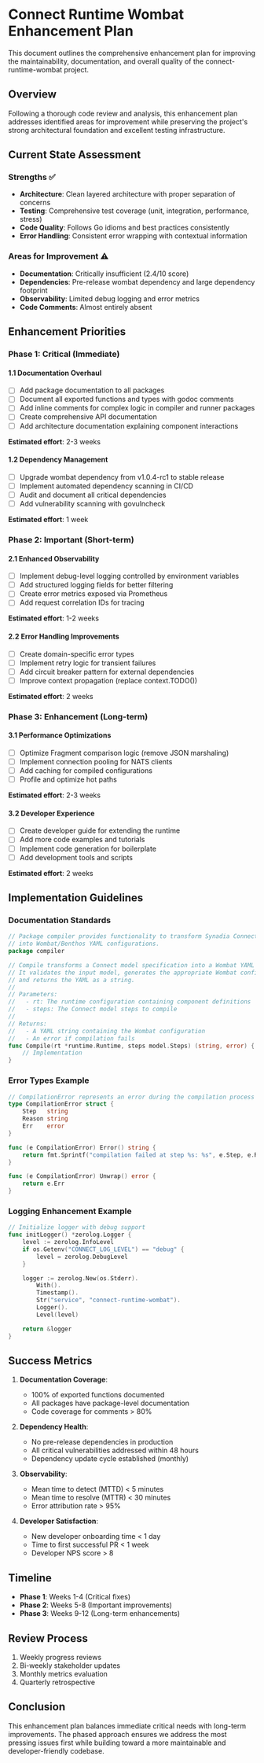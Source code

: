 # Connect Runtime Wombat Enhancement Plan

This document outlines the comprehensive enhancement plan for improving the maintainability, documentation, and overall quality of the connect-runtime-wombat project.

## Overview

Following a thorough code review and analysis, this enhancement plan addresses identified areas for improvement while preserving the project's strong architectural foundation and excellent testing infrastructure.

## Current State Assessment

### Strengths ✅
- **Architecture**: Clean layered architecture with proper separation of concerns
- **Testing**: Comprehensive test coverage (unit, integration, performance, stress)
- **Code Quality**: Follows Go idioms and best practices consistently
- **Error Handling**: Consistent error wrapping with contextual information

### Areas for Improvement ⚠️
- **Documentation**: Critically insufficient (2.4/10 score)
- **Dependencies**: Pre-release wombat dependency and large dependency footprint
- **Observability**: Limited debug logging and error metrics
- **Code Comments**: Almost entirely absent

## Enhancement Priorities

### Phase 1: Critical (Immediate)

#### 1.1 Documentation Overhaul
- [ ] Add package documentation to all packages
- [ ] Document all exported functions and types with godoc comments
- [ ] Add inline comments for complex logic in compiler and runner packages
- [ ] Create comprehensive API documentation
- [ ] Add architecture documentation explaining component interactions

**Estimated effort**: 2-3 weeks

#### 1.2 Dependency Management
- [ ] Upgrade wombat dependency from v1.0.4-rc1 to stable release
- [ ] Implement automated dependency scanning in CI/CD
- [ ] Audit and document all critical dependencies
- [ ] Add vulnerability scanning with govulncheck

**Estimated effort**: 1 week

### Phase 2: Important (Short-term)

#### 2.1 Enhanced Observability
- [ ] Implement debug-level logging controlled by environment variables
- [ ] Add structured logging fields for better filtering
- [ ] Create error metrics exposed via Prometheus
- [ ] Add request correlation IDs for tracing

**Estimated effort**: 1-2 weeks

#### 2.2 Error Handling Improvements
- [ ] Create domain-specific error types
- [ ] Implement retry logic for transient failures
- [ ] Add circuit breaker pattern for external dependencies
- [ ] Improve context propagation (replace context.TODO())

**Estimated effort**: 2 weeks

### Phase 3: Enhancement (Long-term)

#### 3.1 Performance Optimizations
- [ ] Optimize Fragment comparison logic (remove JSON marshaling)
- [ ] Implement connection pooling for NATS clients
- [ ] Add caching for compiled configurations
- [ ] Profile and optimize hot paths

**Estimated effort**: 2-3 weeks

#### 3.2 Developer Experience
- [ ] Create developer guide for extending the runtime
- [ ] Add more code examples and tutorials
- [ ] Implement code generation for boilerplate
- [ ] Add development tools and scripts

**Estimated effort**: 2 weeks

## Implementation Guidelines

### Documentation Standards
```go
// Package compiler provides functionality to transform Synadia Connect models
// into Wombat/Benthos YAML configurations.
package compiler

// Compile transforms a Connect model specification into a Wombat YAML configuration.
// It validates the input model, generates the appropriate Wombat configuration,
// and returns the YAML as a string.
//
// Parameters:
//   - rt: The runtime configuration containing component definitions
//   - steps: The Connect model steps to compile
//
// Returns:
//   - A YAML string containing the Wombat configuration
//   - An error if compilation fails
func Compile(rt *runtime.Runtime, steps model.Steps) (string, error) {
    // Implementation
}
```

### Error Types Example
```go
// CompilationError represents an error during the compilation process
type CompilationError struct {
    Step   string
    Reason string
    Err    error
}

func (e CompilationError) Error() string {
    return fmt.Sprintf("compilation failed at step %s: %s", e.Step, e.Reason)
}

func (e CompilationError) Unwrap() error {
    return e.Err
}
```

### Logging Enhancement Example
```go
// Initialize logger with debug support
func initLogger() *zerolog.Logger {
    level := zerolog.InfoLevel
    if os.Getenv("CONNECT_LOG_LEVEL") == "debug" {
        level = zerolog.DebugLevel
    }

    logger := zerolog.New(os.Stderr).
        With().
        Timestamp().
        Str("service", "connect-runtime-wombat").
        Logger().
        Level(level)

    return &logger
}
```

## Success Metrics

1. **Documentation Coverage**:
   - 100% of exported functions documented
   - All packages have package-level documentation
   - Code coverage for comments > 80%

2. **Dependency Health**:
   - No pre-release dependencies in production
   - All critical vulnerabilities addressed within 48 hours
   - Dependency update cycle established (monthly)

3. **Observability**:
   - Mean time to detect (MTTD) < 5 minutes
   - Mean time to resolve (MTTR) < 30 minutes
   - Error attribution rate > 95%

4. **Developer Satisfaction**:
   - New developer onboarding time < 1 day
   - Time to first successful PR < 1 week
   - Developer NPS score > 8

## Timeline

- **Phase 1**: Weeks 1-4 (Critical fixes)
- **Phase 2**: Weeks 5-8 (Important improvements)
- **Phase 3**: Weeks 9-12 (Long-term enhancements)

## Review Process

1. Weekly progress reviews
2. Bi-weekly stakeholder updates
3. Monthly metrics evaluation
4. Quarterly retrospective

## Conclusion

This enhancement plan balances immediate critical needs with long-term improvements. The phased approach ensures we address the most pressing issues first while building toward a more maintainable and developer-friendly codebase.
